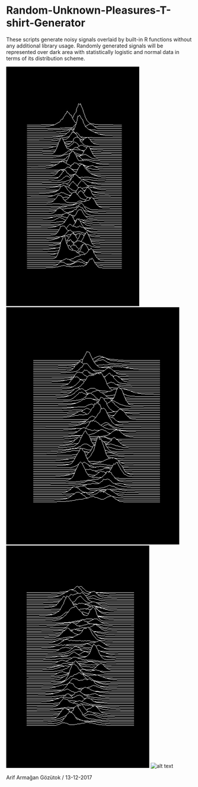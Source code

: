 # Random-Unknown-Pleasures-T-shirt-Generator

These scripts generate noisy signals overlaid by built-in R functions without any additional library usage. Randomly generated signals will be represented over dark area with statistically logistic and normal data in terms of its distribution scheme.

![alt text](https://github.com/mabelsfatalfable/Joy-Division-Unknown-Pleasures-Random-T-shirt-Generator/blob/master/UnknownPleasures.jpg)
![alt text](https://github.com/mabelsfatalfable/Joy-Division-Unknown-Pleasures-Random-T-shirt-Generator/blob/master/UnknownPleasures_alternative.jpg)
![alt text](https://github.com/mabelsfatalfable/Joy-Division-Unknown-Pleasures-Random-T-shirt-Generator/blob/master/UnknownPleasures_1.jpg)
![alt text](https://github.com/mabelsfatalfable/Joy-Division-Unknown-Pleasures-Random-T-shirt-Generator/blob/master/UnknownPleasures_2.jpg)


Arif Armağan Gözütok / 13-12-2017
